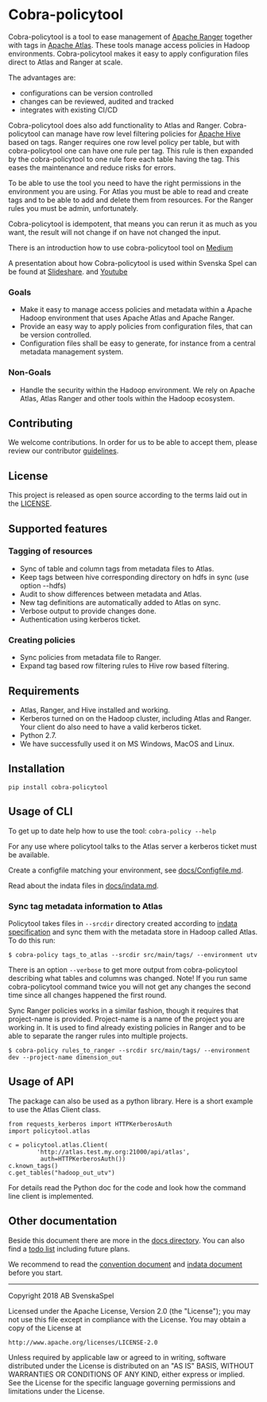 # Cobra-policytool

Cobra-policytool is a tool to ease management of
[Apache Ranger](https://ranger.apache.org/) together with tags
in [Apache Atlas](https://atlas.apache.org/). These tools
manage access policies in Hadoop environments. Cobra-policytool makes it easy
to apply configuration files direct to Atlas and Ranger at scale.

The advantages are:
 * configurations can be version controlled
 * changes can be reviewed, audited and tracked
 * integrates with existing CI/CD

Cobra-policytool does also add functionality to Atlas and Ranger.
Cobra-policytool can manage have row level filtering policies for
[Apache Hive](https://hive.apache.org/) based on tags. Ranger requires one
row level policy per table, but with cobra-policytool one can
have one rule per tag. This rule is then expanded by the cobra-policytool
to one rule fore each table having the tag. This eases the maintenance
and reduce risks for errors.


To be able to use the tool you need to have the right permissions in the
environment you are using. For Atlas you must be able to read and create
tags and to be able to add and delete them from resources. For the Ranger
rules you must be admin, unfortunately.

Cobra-policytool is idempotent, that means you can rerun it as much as
you want, the result will not change if on have not changed the input.

There is an introduction how to use cobra-policytool tool on 
[Medium](https://medium.com/@mrunesson/managing-data-access-policies-in-hive-bba60943b7b4)

A presentation about how Cobra-policytool is used within Svenska Spel can
be found at
[Slideshare](https://www.slideshare.net/MagnusRunesson/practical-experiences-using-atlas-and-ranger-to-implement-gdpr-dataworkssummit-2018).
and [Youtube](https://www.youtube.com/watch?v=MlDQqj5aYOg)

### Goals

* Make it easy to manage access policies and metadata within
a Apache Hadoop environment that uses Apache Atlas and Apache Ranger.
* Provide an easy way to apply policies from configuration files, that can
be version controlled.
* Configuration files shall be easy to generate, for instance from a central
metadata management system.


### Non-Goals

* Handle the security within the Hadoop environment. We rely on
Apache Atlas, Atlas Ranger and other tools within the Hadoop ecosystem.


## Contributing

We welcome contributions. In order for us to be able to accept them,
please review our contributor [guidelines](CONTRIBUTING.md).


## License

This project is released as open source according to the terms laid
out in the [LICENSE](LICENSE.txt).


## Supported features

### Tagging of resources
* Sync of table and column tags from metadata files to Atlas.
* Keep tags between hive corresponding directory on hdfs in sync (use option --hdfs)
* Audit to show differences between metadata and Atlas.
* New tag definitions are automatically added to Atlas on sync.
* Verbose output to provide changes done.
* Authentication using kerberos ticket.

### Creating policies
* Sync policies from metadata file to Ranger.
* Expand tag based row filtering rules to Hive row based filtering.

## Requirements
* Atlas, Ranger, and Hive installed and working.
* Kerberos turned on on the Hadoop cluster, including Atlas and Ranger. Your 
client do also need to have a valid kerberos ticket.
* Python 2.7.
* We have successfully used it on MS Windows, MacOS and Linux.

## Installation

`pip install cobra-policytool`

## Usage of CLI

To get up to date help how to use the tool:
`cobra-policy --help`

For any use where policytool talks to the Atlas server a kerberos ticket must
be available.

Create a configfile matching your environment, see [docs/Configfile.md](docs/Configfile.md). 

Read about the indata files in [docs/indata.md](docs/indata.md).

### Sync tag metadata information to Atlas

Policytool takes files in `--srcdir` directory created according
to [indata specification](docs/indata.md) and sync them with the metadata
store in Hadoop called Atlas. To do this run:
```
$ cobra-policy tags_to_atlas --srcdir src/main/tags/ --environment utv
```
There is an option `--verbose` to get more output from cobra-policytool describing what
tables and columns was changed. Note! If you run same cobra-policytool command twice
you will not get any changes the second time since all changes happened the
first round.

Sync Ranger policies works in a similar fashion, though it requires that
project-name is provided. Project-name is a name of the project
you are working in. It is used to find already existing policies in Ranger and
to be able to separate the ranger rules into multiple projects.
```
$ cobra-policy rules_to_ranger --srcdir src/main/tags/ --environment dev --project-name dimension_out
```

## Usage of API

The package can also be used as a python library. Here is a short example to
use the Atlas Client class.
```
from requests_kerberos import HTTPKerberosAuth
import policytool.atlas

c = policytool.atlas.Client(
        'http://atlas.test.my.org:21000/api/atlas',
         auth=HTTPKerberosAuth())
c.known_tags()
c.get_tables("hadoop_out_utv")
```

For details read the Python doc for the code and look how the command line
client is implemented.

## Other documentation
Beside this document there are more in the [docs directory](docs/). You can
also find a [todo list](TODO.md) including future plans.

We recommend to read the [convention document](docs/Conventions.md) and
[indata document](docs/indata.md) before you start.


---
Copyright 2018 AB SvenskaSpel

Licensed under the Apache License, Version 2.0 (the "License");
you may not use this file except in compliance with the License.
You may obtain a copy of the License at

    http://www.apache.org/licenses/LICENSE-2.0

Unless required by applicable law or agreed to in writing, software
distributed under the License is distributed on an "AS IS" BASIS,
WITHOUT WARRANTIES OR CONDITIONS OF ANY KIND, either express or implied.
See the License for the specific language governing permissions and
limitations under the License.
